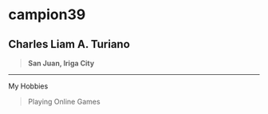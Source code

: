 # campion39
## Charles Liam A. Turiano
> **San Juan, Iriga City**
---
My Hobbies
> Playing Online Games


